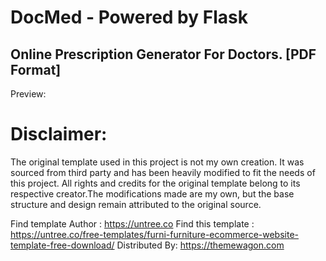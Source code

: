 # DocMed - Powered by Flask 
## Online Prescription Generator For Doctors. [PDF Format]

Preview: 

# Disclaimer:
The original template used in this project is not my own creation. It was sourced from third party and has been heavily modified to fit the needs of this project. All rights and credits for the original template belong to its respective creator.The modifications made are my own, but the base structure and design remain attributed to the original source.

Find template Author : https://untree.co 
Find this template : https://untree.co/free-templates/furni-furniture-ecommerce-website-template-free-download/
Distributed By: https://themewagon.com
